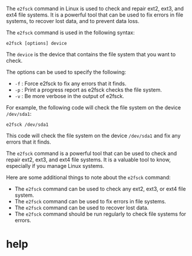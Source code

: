 The `e2fsck` command in Linux is used to check and repair ext2, ext3, and ext4 file systems. It is a powerful tool that can be used to fix errors in file systems, to recover lost data, and to prevent data loss.

The `e2fsck` command is used in the following syntax:

```
e2fsck [options] device
```

The `device` is the device that contains the file system that you want to check.

The options can be used to specify the following:

* `-f` : Force e2fsck to fix any errors that it finds.
* `-p` : Print a progress report as e2fsck checks the file system.
* `-v` : Be more verbose in the output of e2fsck.

For example, the following code will check the file system on the device `/dev/sda1`:

```
e2fsck /dev/sda1
```

This code will check the file system on the device `/dev/sda1` and fix any errors that it finds.

The `e2fsck` command is a powerful tool that can be used to check and repair ext2, ext3, and ext4 file systems. It is a valuable tool to know, especially if you manage Linux systems.

Here are some additional things to note about the `e2fsck` command:

* The `e2fsck` command can be used to check any ext2, ext3, or ext4 file system.
* The `e2fsck` command can be used to fix errors in file systems.
* The `e2fsck` command can be used to recover lost data.
* The `e2fsck` command should be run regularly to check file systems for errors.




# help 

```

```
